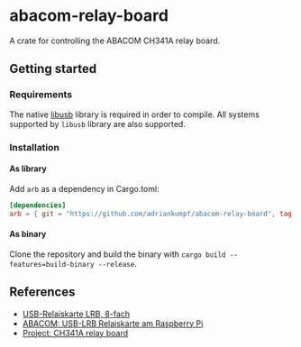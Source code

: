 # abacom-relay-board

A crate for controlling the ABACOM CH341A relay board.

## Getting started

### Requirements

The native [libusb](https://github.com/libusb/libusb) library is required in
order to compile. All systems supported by `libusb` library are also supported.

### Installation

#### As library

Add `arb` as a dependency in Cargo.toml:

```toml
[dependencies]
arb = { git = "https://github.com/adriankumpf/abacom-relay-board", tag = 'v0.2.2' }
```

#### As binary

Clone the repository and build the binary with `cargo build --features=build-binary --release`.

## References

- [USB-Relaiskarte LRB, 8-fach](https://www.electronic-software-shop.com/hardware/relais/usb-relaiskarte-lrb-8-fach.html)
- [ABACOM: USB-LRB Relaiskarte am Raspberry Pi](https://github.com/olerem/ch341a-relay-board)
- [Project: CH341A relay board](http://forum.abacom-online.de/phpBB3/viewtopic.php?f=51&t=3751)
